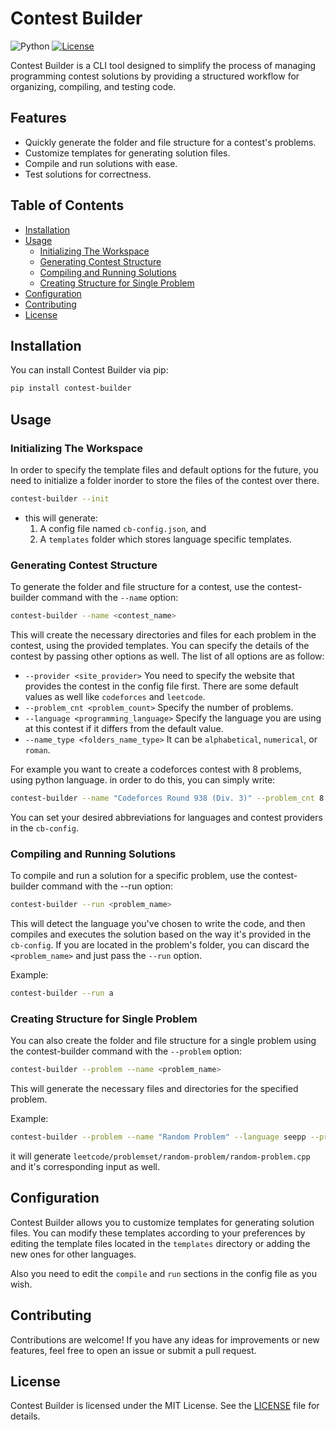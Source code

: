 # Contest Builder

![Python](https://img.shields.io/badge/Python-3.9%2B-blue)
[![License](https://img.shields.io/badge/license-MIT-green.svg)](https://opensource.org/licenses/MIT)

Contest Builder is a CLI tool designed to simplify the process of managing programming contest solutions by providing a structured workflow for organizing, compiling, and testing code.

## Features

- Quickly generate the folder and file structure for a contest's problems.
- Customize templates for generating solution files.
- Compile and run solutions with ease.
- Test solutions for correctness.

## Table of Contents

<!-- vim-markdown-toc GFM -->

* [Installation](#installation)
* [Usage](#usage)
  * [Initializing The Workspace](#initializing-the-workspace)
  * [Generating Contest Structure](#generating-contest-structure)
  * [Compiling and Running Solutions](#compiling-and-running-solutions)
  * [Creating Structure for Single Problem](#creating-structure-for-single-problem)
* [Configuration](#configuration)
* [Contributing](#contributing)
* [License](#license)

<!-- vim-markdown-toc -->

## Installation

You can install Contest Builder via pip:

```bash
pip install contest-builder
```

## Usage

### Initializing The Workspace

In order to specify the template files and default options for the future, you need to initialize a folder inorder
to store the files of the contest over there.

```bash
contest-builder --init
```

- this will generate:
  1. A config file named `cb-config.json`, and
  1. A `templates` folder which stores language specific templates.

### Generating Contest Structure

To generate the folder and file structure for a contest, use the contest-builder command with the `--name` option:

```bash
contest-builder --name <contest_name>
```

This will create the necessary directories and files for each problem in the contest, using the provided templates.
You can specify the details of the contest by passing other options as well. The list of all options are as follow:

- `--provider <site_provider>`
  You need to specify the website that provides the contest in the config file first. There are some default values
  as well like `codeforces` and `leetcode`.
- `--problem_cnt <problem_count>`
  Specify the number of problems.
- `--language <programming_language>`
  Specify the language you are using at this contest if it differs from the default value.
- `--name_type <folders_name_type>`
  It can be `alphabetical`, `numerical`, or `roman`.

For example you want to create a codeforces contest with 8 problems, using python language. in order to do this, you
can simply write:

```bash
contest-builder --name "Codeforces Round 938 (Div. 3)" --problem_cnt 8 --language py --provider cf
```

You can set your desired abbreviations for languages and contest providers in the `cb-config`.

### Compiling and Running Solutions

To compile and run a solution for a specific problem, use the contest-builder command with the --run option:

```bash
contest-builder --run <problem_name>
```

This will detect the language you've chosen to write the code, and then
compiles and executes the solution based on the way it's provided in the
`cb-config`. If you are located in the
problem's folder, you can discard the `<problem_name>` and just pass the `--run` option.

Example:

```bash
contest-builder --run a
```

### Creating Structure for Single Problem

   You can also create the folder and file structure for a single problem using the contest-builder command with the `--problem` option:

```bash
contest-builder --problem --name <problem_name>
```

This will generate the necessary files and directories for the specified problem.

Example:

```bash
contest-builder --problem --name "Random Problem" --language seepp --provider lc
```

it will generate `leetcode/problemset/random-problem/random-problem.cpp` and it's
corresponding input as well.

## Configuration

Contest Builder allows you to customize templates for generating solution files. You can modify these templates according to your 
preferences by editing the template files located in the `templates` directory or adding the new ones for other languages.

Also you need to edit the `compile` and `run` sections in the config file as you wish.

## Contributing

Contributions are welcome! If you have any ideas for improvements or new features, feel free to open an issue or submit a pull request.

## License

Contest Builder is licensed under the MIT License. See the [LICENSE](LICENSE) file for details.
